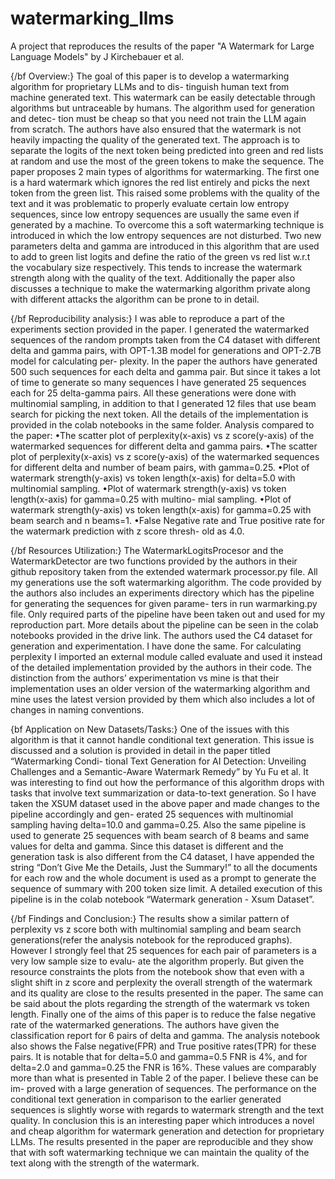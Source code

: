 # watermarking_llms
A project that reproduces the results of the paper "A Watermark for Large Language Models" by J Kirchebauer et al.

{/bf Overview:}
The goal of this paper is to develop a watermarking algorithm for proprietary LLMs and to dis-
tinguish human text from machine generated text. This watermark can be easily detectable
through algorithms but untraceable by humans. The algorithm used for generation and detec-
tion must be cheap so that you need not train the LLM again from scratch. The authors have
also ensured that the watermark is not heavily impacting the quality of the generated text. The
approach is to separate the logits of the next token being predicted into green and red lists at
random and use the most of the green tokens to make the sequence. The paper proposes 2 main
types of algorithms for watermarking. The first one is a hard watermark which ignores the red
list entirely and picks the next token from the green list. This raised some problems with the
quality of the text and it was problematic to properly evaluate certain low entropy sequences,
since low entropy sequences are usually the same even if generated by a machine. To overcome
this a soft watermarking technique is introduced in which the low entropy sequences are not
disturbed. Two new parameters delta and gamma are introduced in this algorithm that are used
to add to green list logits and define the ratio of the green vs red list w.r.t the vocabulary size
respectively. This tends to increase the watermark strength along with the quality of the text.
Additionally the paper also discusses a technique to make the watermarking algorithm private
along with different attacks the algorithm can be prone to in detail.

{/bf Reproducibility analysis:}
I was able to reproduce a part of the experiments section provided in the paper. I generated the
watermarked sequences of the random prompts taken from the C4 dataset with different delta
and gamma pairs, with OPT-1.3B model for generations and OPT-2.7B model for calculating per-
plexity. In the paper the authors have generated 500 such sequences for each delta and gamma
pair. But since it takes a lot of time to generate so many sequences I have generated 25 sequences
each for 25 delta-gamma pairs. All these generations were done with multinomial sampling, in
addition to that I generated 12 files that use beam search for picking the next token. All the
details of the implementation is provided in the colab notebooks in the same folder.
Analysis compared to the paper:
    •The scatter plot of perplexity(x-axis) vs z score(y-axis) of the watermarked sequences for
    different delta and gamma pairs.
    •The scatter plot of perplexity(x-axis) vs z score(y-axis) of the watermarked sequences for
    different delta and number of beam pairs, with gamma=0.25.
    •Plot of watermark strength(y-axis) vs token length(x-axis) for delta=5.0 with multinomial
    sampling.
    •Plot of watermark strength(y-axis) vs token length(x-axis) for gamma=0.25 with multino-
    mial sampling.
    •Plot of watermark strength(y-axis) vs token length(x-axis) for gamma=0.25 with beam search
    and n beams=1.
    •False Negative rate and True positive rate for the watermark prediction with z score thresh-
    old as 4.0.

{/bf Resources Utilization:}
The WatermarkLogitsProcesor and the WatermarkDetector are two functions provided by the
authors in their github repository taken from the extended watermark processor.py file. All my
generations use the soft watermarking algorithm. The code provided by the authors also includes
an experiments directory which has the pipeline for generating the sequences for given parame-
ters in run warmarking.py file. Only required parts of the pipeline have been taken out and used
for my reproduction part. More details about the pipeline can be seen in the colab notebooks
provided in the drive link. The authors used the C4 dataset for generation and experimentation.
I have done the same. For calculating perplexity I imported an external module called evaluate
and used it instead of the detailed implementation provided by the authors in their code. The
distinction from the authors’ experimentation vs mine is that their implementation uses an older
version of the watermarking algorithm and mine uses the latest version provided by them which
also includes a lot of changes in naming conventions.

{bf Application on New Datasets/Tasks:}
One of the issues with this algorithm is that it cannot handle conditional text generation. This
issue is discussed and a solution is provided in detail in the paper titled “Watermarking Condi-
tional Text Generation for AI Detection: Unveiling Challenges and a Semantic-Aware Watermark
Remedy” by Yu Fu et al. It was interesting to find out how the performance of this algorithm
drops with tasks that involve text summarization or data-to-text generation. So I have taken the
XSUM dataset used in the above paper and made changes to the pipeline accordingly and gen-
erated 25 sequences with multinomial sampling having delta=10.0 and gamma=0.25. Also the
same pipeline is used to generate 25 sequences with beam search of 8 beams and same values
for delta and gamma. Since this dataset is different and the generation task is also different
from the C4 dataset, I have appended the string “Don’t Give Me the Details, Just the Summary!”
to all the documents for each row and the whole document is used as a prompt to generate the
sequence of summary with 200 token size limit. A detailed execution of this pipeline is in the
colab notebook “Watermark generation - Xsum Dataset”.

{/bf Findings and Conclusion:}
The results show a similar pattern of perplexity vs z score both with multinomial sampling and
beam search generations(refer the analysis notebook for the reproduced graphs). However I
strongly feel that 25 sequences for each pair of parameters is a very low sample size to evalu-
ate the algorithm properly. But given the resource constraints the plots from the notebook show
that even with a slight shift in z score and perplexity the overall strength of the watermark and
its quality are close to the results presented in the paper. The same can be said about the plots
regarding the strength of the watermark vs token length. Finally one of the aims of this paper
is to reduce the false negative rate of the watermarked generations. The authors have given
the classification report for 6 pairs of delta and gamma. The analysis notebook also shows the
False negative(FPR) and True positive rates(TPR) for these pairs. It is notable that for delta=5.0
and gamma=0.5 FNR is 4%, and for delta=2.0 and gamma=0.25 the FNR is 16%. These values
are comparably more than what is presented in Table 2 of the paper. I believe these can be im-
proved with a large generation of sequences. The performance on the conditional text generation
in comparison to the earlier generated sequences is slightly worse with regards to watermark
strength and the text quality. In conclusion this is an interesting paper which introduces a novel
and cheap algorithm for watermark generation and detection for proprietary LLMs. The results
presented in the paper are reproducible and they show that with soft watermarking technique
we can maintain the quality of the text along with the strength of the watermark.